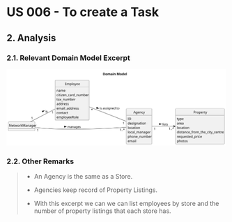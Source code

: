 # US 006 - To create a Task 

## 2. Analysis

### 2.1. Relevant Domain Model Excerpt 

![Domain Model](svg/us013-domain-model-Domain_Model.svg)

### 2.2. Other Remarks

> * An Agency is the same as a Store.
>
> * Agencies keep record of Property Listings.
>
> * With this excerpt we can we can list employees by store and the number of property listings that each store has.